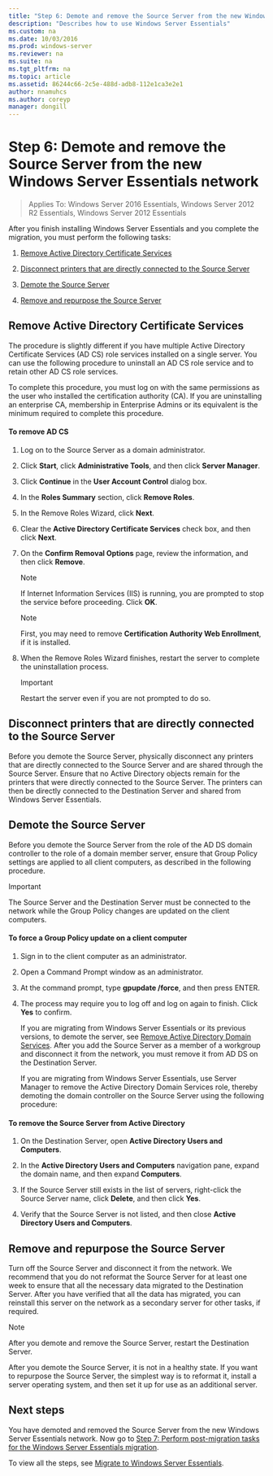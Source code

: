 ```yaml
---
title: "Step 6: Demote and remove the Source Server from the new Windows Server Essentials network"
description: "Describes how to use Windows Server Essentials"
ms.custom: na
ms.date: 10/03/2016
ms.prod: windows-server
ms.reviewer: na
ms.suite: na
ms.tgt_pltfrm: na
ms.topic: article
ms.assetid: 86244c66-2c5e-488d-adb8-112e1ca3e2e1
author: nnamuhcs
ms.author: coreyp
manager: dongill
---
```


# Step 6: Demote and remove the Source Server from the new Windows Server Essentials network

>Applies To: Windows Server 2016 Essentials, Windows Server 2012 R2 Essentials, Windows Server 2012 Essentials

After you finish installing  Windows Server Essentials and you complete the migration, you must perform the following tasks:  
  
1.  [Remove Active Directory Certificate Services](Step-6--Demote-and-remove-the-Source-Server-from-the-new-Windows-Server-Essentials-network.md#BKMK_ADCS)  
  
2.  [Disconnect printers that are directly connected to the Source Server](Step-6--Demote-and-remove-the-Source-Server-from-the-new-Windows-Server-Essentials-network.md#BKMK_PhysicallyDisconnect)  
  
3.  [Demote the Source Server](Step-6--Demote-and-remove-the-Source-Server-from-the-new-Windows-Server-Essentials-network.md#BKMK_DemoteTheSourceServer)  
  
4.  [Remove and repurpose the Source Server](Step-6--Demote-and-remove-the-Source-Server-from-the-new-Windows-Server-Essentials-network.md#BKMK_RemoveTheSourceServer)  
  
##  <a name="BKMK_ADCS"></a> Remove Active Directory Certificate Services  
 The procedure is slightly different if you have multiple Active Directory Certificate Services (AD CS) role services installed on a single server. You can use the following procedure to uninstall an AD CS role service and to retain other AD CS role services.  
  
 To complete this procedure, you must log on with the same permissions as the user who installed the certification authority (CA). If you are uninstalling an enterprise CA, membership in Enterprise Admins or its equivalent is the minimum required to complete this procedure.  
  
#### To remove AD CS  
  
1.  Log on to the Source Server as a domain administrator.  
  
2.  Click **Start**, click **Administrative Tools**, and then click **Server Manager**.  
  
3.  Click **Continue** in the **User Account Control** dialog box.  
  
4.  In the **Roles Summary** section, click **Remove Roles**.  
  
5.  In the Remove Roles Wizard, click **Next**.  
  
6.  Clear the **Active Directory Certificate Services** check box, and then click **Next**.  
  
7.  On the **Confirm Removal Options** page, review the information, and then click **Remove**.  
  
    > [!NOTE]
    >  If Internet Information Services (IIS) is running, you are prompted to stop the service before proceeding. Click **OK**.  
  
    > [!NOTE]
    >  First, you may need to remove **Certification Authority Web Enrollment**, if it is installed.  
  
8.  When the Remove Roles Wizard finishes, restart the server to complete the uninstallation process.  
  
    > [!IMPORTANT]
    >  Restart the server even if you are not prompted to do so.  
  
##  <a name="BKMK_PhysicallyDisconnect"></a> Disconnect printers that are directly connected to the Source Server  
 Before you demote the Source Server, physically disconnect any printers that are directly connected to the Source Server and are shared through the Source Server. Ensure that no Active Directory objects remain for the printers that were directly connected to the Source Server. The printers can then be directly connected to the Destination Server and shared from  Windows Server Essentials.  
  
##  <a name="BKMK_DemoteTheSourceServer"></a> Demote the Source Server  
 Before you demote the Source Server from the role of the AD DS domain controller to the role of a domain member server, ensure that Group Policy settings are applied to all client computers, as described in the following procedure.  
  
> [!IMPORTANT]
>  The Source Server and the Destination Server must be connected to the network while the Group Policy changes are updated on the client computers.  
  
#### To force a Group Policy update on a client computer  
  
1. Sign in to the client computer as an administrator.  
  
2. Open a Command Prompt window as an administrator.  
  
3. At the command prompt, type **gpupdate /force**, and then press ENTER.  
  
4. The process may require you to log off and log on again to finish. Click **Yes** to confirm.  
  
   If you are migrating from Windows Server Essentials or its previous versions, to demote the server, see [Remove Active Directory Domain Services](https://technet.microsoft.com/library/hh472163.aspx). After you add the Source Server as a member of a workgroup and disconnect it from the network, you must remove it from AD DS on the Destination Server.  
  
   If you are migrating from  Windows Server Essentials, use Server Manager to remove the Active Directory Domain Services role, thereby demoting the domain controller on the Source Server using the following procedure:  
  
#### To remove the Source Server from Active Directory  
  
1.  On the Destination Server, open **Active Directory Users and Computers**.  
  
2.  In the **Active Directory Users and Computers** navigation pane, expand the domain name, and then expand **Computers**.  
  
3.  If the Source Server still exists in the list of servers, right-click the Source Server name, click **Delete**, and then click **Yes**.  
  
4.  Verify that the Source Server is not listed, and then close **Active Directory Users and Computers**.  
  
##  <a name="BKMK_RemoveTheSourceServer"></a> Remove and repurpose the Source Server  
 Turn off the Source Server and disconnect it from the network. We recommend that you do not reformat the Source Server for at least one week to ensure that all the necessary data migrated to the Destination Server. After you have verified that all the data has migrated, you can reinstall this server on the network as a secondary server for other tasks, if required.  
  
> [!NOTE]
>  After you demote and remove the Source Server, restart the Destination Server.  
  
 After you demote the Source Server, it is not in a healthy state. If you want to repurpose the Source Server, the simplest way is to reformat it, install a server operating system, and then set it up for use as an additional server.  
  
## Next steps  
 You have demoted and removed the Source Server from the new  Windows Server Essentials network. Now go to [Step 7: Perform post-migration tasks for the Windows Server Essentials migration](Step-7--Perform-post-migration-tasks-for-the-Windows-Server-Essentials-migration.md).  
  

To view all the steps, see [Migrate to Windows Server Essentials](Migrate-from-Previous-Versions-to-Windows-Server-Essentials-or-Windows-Server-Essentials-Experience.md).

